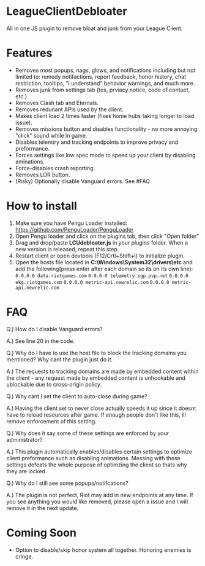 # LeagueClientDebloater
All in one JS plugin to remove bloat and junk from your League Client.

# Features
* Removes most popups, nags, glows, and notifications including but not limited to: remedy notifactions, report feedback, honor history, chat restriction, tooltips, "I understand" behavior warnings, and much more.
* Removes junk from settings tab (tos, prviacy notice, code of contuct, etc.)
* Removes Clash tab and Eternals.
* Removes redunant APIs used by the client.
* Makes client load 2 times faster (fixes home hubs taking longer to load issue).
* Removes missions button and disables functionality - no more annoying "click" sound while in game.
* Disables telemtry and tracking endpoints to improve privacy and preformance.
* Forces settings like low spec mode to speed up your client by disabling aminations.
* Force-disables crash reporting.
* Removes LOR button.
* (Risky) Optionally disable Vanguard errors. See #FAQ
  
# How to install
1) Make sure you have Pengu Loader installed: https://github.com/PenguLoader/PenguLoader
2) Open Pengu loader and click on the plugins tab, then click "Open folder"
3) Drag and drop/paste **LCUdebloater.js** in your plugins folder. When a new version is released, repeat this step.
4) Restart client or open devtools (F12/Crtl+Shift+I) to initialize plugin.
5) Open the hosts file located in **C:\Windows\System32\drivers\etc** and add the following(press enter after each domain so its on its own line): `0.0.0.0 data.riotgames.com` `0.0.0.0 telemetry.sgp.pvp.net` `0.0.0.0 ekg.riotgames.com` `0.0.0.0 metric-api.newrelic.com` `0.0.0.0 metric-api.newrelic.com`

# FAQ
Q.) How do I disable Vanguard errors?

A.) See line 20 in the code.

Q.) Why do I have to use the host file to block the tracking domains you mentioned? Why cant the plugin just do it.

A.) The requests to tracking domains are made by embedded content within the client - any request made by embedded content is unhookable and ublockable due to cross-origin policy.

Q.) Why cant I set the client to auto-close during game?

A.) Having the client set to never close actually speeds it up since it doesnt have to reload resources after game. If enough people don't like this, ill remove enforcement of this setting.

Q.) Why does it say some of these settings are enforced by your administrator?

A.) This plugin automatically enables/disables certain settings to optimize client preformance such as disabling animations. Messing with these settings defeats the whole purpose of optimzing the client so thats why they are locked.

Q.) Why do I still see some popups/notifcations?

A.) The plugin is not perfect, Riot may add in new endpoints at any time. If you see anything you would like removed, please open a issue and I will remove it in the next update.

# Coming Soon
* Option to disable/skip honor system all together. Honoring enemies is cringe.
